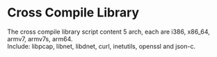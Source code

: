 Cross Compile Library
=====================
The cross compile library script content 5 arch, each are i386, x86_64, armv7, armv7s, arm64.<br />
Include: libpcap, libnet, libdnet, curl, inetutils, openssl and json-c.<br />